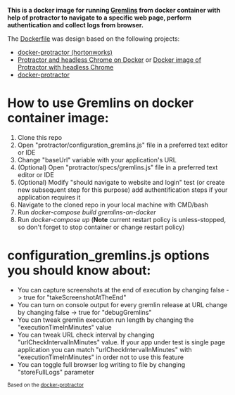 **This is a docker image for running [Gremlins](https://github.com/marmelab/gremlins.js) from docker container with help of protractor to navigate to a specific web page, perform authentication and collect logs from browser.**

The [Dockerfile](Dockerfile) was design based on the following projects:
- [docker-protractor (hortonworks)](https://github.com/hortonworks/docker-protractor)
- [Protractor and headless Chrome on Docker](http://float-middle.com/protractor-and-headless-chrome-on-docker-with-video-tutorial/) or [Docker image of Protractor with headless Chrome](https://github.com/jciolek/docker-protractor-headless)
- [docker-protractor](https://github.com/School-Improvement-Network/docker-protractor)

# How to use Gremlins on docker container image:
1. Clone this repo
2. Open "protractor/configuration_gremlins.js" file in a preferred text editor or IDE
3. Change "baseUrl" variable with your application's URL
4. (Optional) Open "protractor/specs/gremlins.js" file in a preferred text editor or IDE
5. (Optional) Modify "should navigate to website and login" test (or create new subsequent step for this purpose) add authentification steps if your application requires it
6. Navigate to the cloned repo in your local machine with CMD/bash
7. Run *docker-compose build gremlins-on-docker*
8. Run *docker-compose up* (**Note** current restart policy is unless-stopped, so don't forget to stop container or change restart policy)

# configuration_gremlins.js options you should know about:
- You can capture screenshots at the end of execution by changing false -> true for "takeScreenshotAtTheEnd"
- You can turn on console output for every gremlin release at URL change by changing false -> true for "debugGremlins"
- You can tweak gremlin execution run length by changing the "executionTimeInMinutes" value
- You can tweak URL check interval by changing "urlCheckIntervalInMinutes" value. If your app under test is single page application you can match "urlCheckIntervalInMinutes" with "executionTimeInMinutes" in order not to use this feature
- You can toggle full browser log writing to file by changing "storeFullLogs" parameter

<sub>Based on the [docker-protractor](https://github.com/hortonworks/docker-protractor)</sub>
